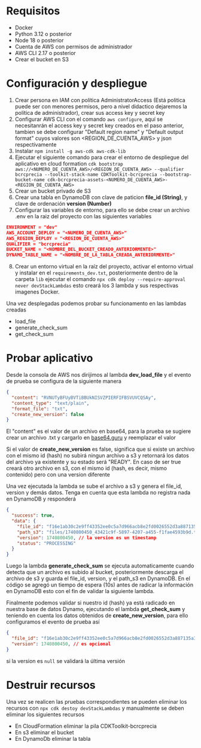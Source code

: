 # Requisitos
- Docker
- Python 3.12 o posterior
- Node 18 o posterior
- Cuenta de AWS con permisos de administrador
- AWS CLI 2.17 o posterior
- Crear el bucket en S3

# Configuración y despliegue
1. Crear persona en IAM con política AdministratorAccess (Está politica puede ser con menores permisos, pero a nivel didactico dejaremos la política de administrador), crear sus access key y secret key
2. Configurar AWS CLI con el comando `aws configure`, aquí se necesitanrán el access key y secret key creados en el paso anterior, tambien se debe configurar "Default region name" y "Default output format" cuyos valores son <REGION_DE_CUENTA_AWS> y json respectivamente
3. Instalar `npm install -g aws-cdk aws-cdk-lib`  
4. Ejecutar el siguiente comando para crear el entorno de despliegue del aplicativo en cloud formation `cdk bootstrap aws://<NUMERO_DE_CUENTA_AWS>/<REGION_DE_CUENTA_AWS> --qualifier bcrcprecia --toolkit-stack-name CDKToolkit-bcrcprecia --bootstrap-bucket-name cdk-bcrcprecia-assets-<NUMERO_DE_CUENTA_AWS>-<REGION_DE_CUENTA_AWS>`
5. Crear un bucket privado de S3
6. Crear una tabla en DynamoDB con clave de paticion **file_id (String)**, y clave de ordenación **version (Number)**
7. Configurar las variables de entorno, para ello se debe crear un archivo .env en la raiz del proyecto con las siguientes variables

```json
ENVIRONMENT = "dev"
AWS_ACCOUNT_DEPLOY = "<NUMERO_DE_CUENTA_AWS>"
AWS_REGION_DEPLOY = "<REGION_DE_CUENTA_AWS>"
QUALIFIER = "bcrcprecia"
BUCKET_NAME = "<NOMBRE_DEL_BUCKET_CREADO_ANTERIORMENTE>"
DYNAMO_TABLE_NAME = "<NOMBRE_DE_LA_TABLA_CREADA_ANTERIORMENTE>"
```

8. Crear un entorno virtual en la raíz del proyecto, activar el entorno virtual y instalar en el `requirements_dev.txt`, posteriormente dentro de la carpeta `lib` ejecutar el comando `npx cdk deploy --require-approval never devStackLambdas` esto creará los 3 lambda y sus respectivas imagenes Docker.

Una vez desplegadas podemos probar su funcionamento en las lambdas creadas
- load_file
- generate_check_sum
- get_check_sum

# Probar aplicativo

Desde la consola de AWS nos dirijimos al lambda **dev_load_file** y el evento de prueba se configura de la siguiente manera
```json
{
  "content": "RVNUTyBFUyBVTiBBUkNISVZPIERFIFBSVUVCQSAy",
  "content_type": "text/plain",
  "format_file": "txt",
  "create_new_version": false 
}
```

El "content" es el valor de un archivo en base64, para la prueba se sugiere crear un archivo .txt y cargarlo en [base64.guru](https://base64.guru/converter/encode/file) y reemplazar el valor

Si el valor de **create_new_version** es false, significa que si existe un archivo con el mismo id (hash) no subirá ningun archivo a s3 y retornará los datos del archivo ya existente y su estado será "READY". En caso de ser true creará otro archivo en s3, con el mismo id (hash, es decir, mismo contenido) pero con una version diferente

Una vez ejecutada la lambda se sube el archivo a s3 y genera el file_id, version y demás datos. Tenga en cuenta que esta lambda no registra nada en DynamoDB y responderá
```json
{
  "success": true,
  "data": {
    "file_id": "f16e1ab30c2e9ff43352ee0c5a7d966acb8e2fd0026552d3a887135a3254d8d4",
    "path_s3": "files/1740800450_43421c9f-5897-4207-a455-f1fae4593b9d.txt",
    "version": 1740800450, // la version es un timestamp
    "status": "PROCESSING"
  }
}
```
Luego la lambda **generate_check_sum** se ejecuta automaticamente cuando detecta que un archivo es subido al bucket, posteriormente descarga el archivo de s3 y guarda el file_id, version, y el path_s3 en DynamoDB. En el código se agregó un tiempo de espera (10s) antes de radicar la información en DynamoDB esto con el fin de validar la siguiente lambda.

Finalmente podemos validar si nuestro id (hash) ya está radicado en nuestra base de datos Dynamo, ejecutando el lambda **get_check_sum** y teniendo en cuenta los datos obtenidos de **create_new_version**, para ello configuramos el evento de prueba así

```json
{
  "file_id": "f16e1ab30c2e9ff43352ee0c5a7d966acb8e2fd0026552d3a887135a3254d8d4",
  "version": 1740800450, // es opcional
}
```

si la version es `null` se validará la última versión

# Destruir recursos
Una vez se realicen las pruebas correspondientes se pueden eliminar los recursos con `npx cdk destoy devStackLambdas` y manualmente se deben eliminar los siguientes recursos
- En CloudFormation eliminar la pila CDKToolkit-bcrcprecia
- En s3 eliminar el bucket
- En DynamoDb eliminar la tabla

